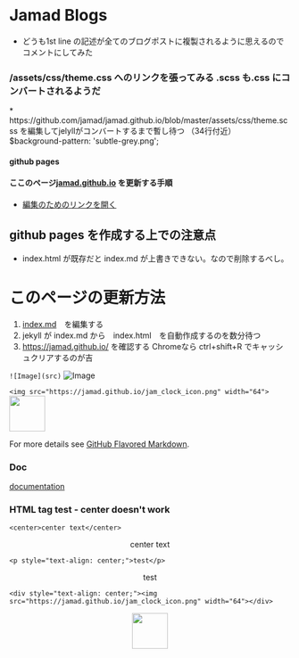 ```
```

# Jamad Blogs
* どうも1st line の記述が全てのブログポストに複製されるように思えるので　 コメントにしてみた

### /assets/css/theme.css へのリンクを張ってみる .scss も.css にコンバートされるようだ
<link rel="stylesheet" type="text/css" href="/assets/css/theme.css">
* https://github.com/jamad/jamad.github.io/blob/master/assets/css/theme.scss を編集してjelyllがコンバートするまで暫し待つ （34行付近） $background-pattern: 'subtle-grey.png'; 

#### github pages 
#### ここのページ[jamad.github.io](https://jamad.github.io/) を更新する手順
* [編集のためのリンクを開く](https://github.com/jamad/jamad.github.io/edit/master/index.md)　 

## github pages を作成する上での注意点
* index.html が既存だと index.md が上書きできない。なので削除するべし。

# このページの更新方法 
1. [index.md](https://github.com/jamad/jamad.github.io/edit/master/index.md)　を編集する
2. jekyll が index.md から　index.html　を自動作成するのを数分待つ
3. https://jamad.github.io/ を確認する Chromeなら ctrl+shift+R でキャッシュクリアするのが吉


```![Image](src)```
![Image](https://jamad.github.io/jam_clock_icon.png)

```<img src="https://jamad.github.io/jam_clock_icon.png" width="64">```
<img src="https://jamad.github.io/jam_clock_icon.png" width="64">

For more details see [GitHub Flavored Markdown](https://guides.github.com/features/mastering-markdown/).

### Doc
[documentation](https://help.github.com/categories/github-pages-basics/) 

### HTML tag test - center doesn't work

`<center>center text</center>`
<center>center text</center>

`<p style="text-align: center;">test</p>`
<p style="text-align: center;">test</p>

`<div style="text-align: center;"><img src="https://jamad.github.io/jam_clock_icon.png" width="64"></div>`
<div style="text-align: center;"><img src="https://jamad.github.io/jam_clock_icon.png" width="64"></div>



